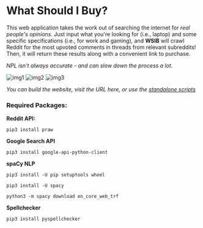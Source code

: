 # What Should I Buy?

This web application takes the work out of searching the internet for *real people's opinions.* Just input what you're looking for (i.e., laptop) and some specific specifications (i.e., for work and gaming), and **WSIB** will crawl Reddit for the most upvoted comments in threads from relevant subreddits! Then, it will return these results along with a convenient link to purchase.

*NPL isn't always accurate - and can slow down the process a lot.*

![img1](https://i.ibb.co/JcjCG2R/1.png)
![img2](https://i.ibb.co/0MT26Mq/2.png)
![img3](https://i.ibb.co/HqYgVCc/3.png)

*You can build the website, visit the URL here, or use the [standalone scripts](https://github.com/k0src/WhatShouldIBuy/tree/master/standalone%20scripts)*

### Required Packages:

**Reddit API:**

```pip3 install praw```

**Google Search API**

```pip3 install google-api-python-client```

**spaCy NLP**

```pip3 install -U pip setuptools wheel```

```pip3 install -U spacy```

```python3 -m spacy download en_core_web_trf```

**Spellchecker**

```pip3 install pyspellchecker```